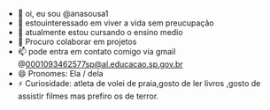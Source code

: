 - 👋 oi, eu sou @anasousa1
- 👀 estouinteressado em viver a vida sem preucupação
- 🌱 atualmente estou cursando o ensino medio
- 💞️ Procuro colaborar em projetos 
- 📫 pode entra em contato comigo via gmail @0001093462577sp@al.educacao.sp.gov.br
- 😄 Pronomes: Ela / dela
- ⚡  Curiosidade: atleta de volei de praia,gosto de ler livros ,gosto de assistir filmes mas prefiro os de terror.

<!---
anasousa1/anasousa1 is a ✨ special ✨ repository because its `README.md` (this file) appears on your GitHub profile.
You can click the Preview link to take a look at your changes.
--->
